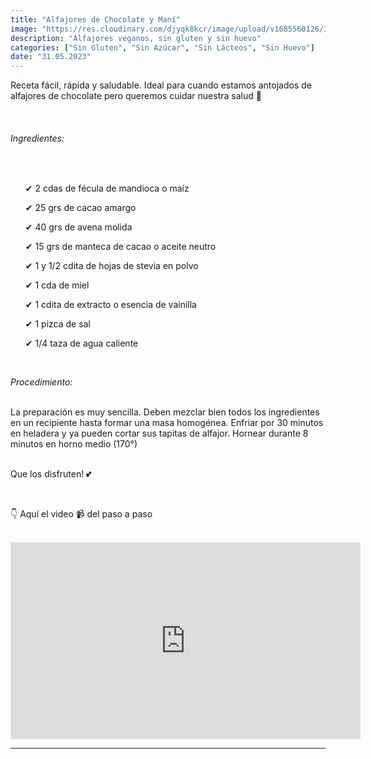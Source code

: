 ```yaml
---
title: "Alfajores de Chocolate y Maní"
image: "https://res.cloudinary.com/djyqk8kcr/image/upload/v1685560126/350245020_257421933598152_5338795689155334782_n.webp_oeodan.jpg"
description: "Alfajores veganos, sin gluten y sin huevo"
categories: ["Sin Gluten", "Sin Azúcar", "Sin Lácteos", "Sin Huevo"]
date: "31.05.2023"
---
```


<p>Receta fácil, rápida y saludable. Ideal para cuando estamos antojados de alfajores de chocolate pero queremos cuidar nuestra salud 💚 </p><br>

<h6><em>Ingredientes:</em></h6><br>
<ul>
✔ 2 cdas de fécula de mandioca o maíz

✔ 25 grs de cacao amargo

✔ 40 grs de avena molida

✔ 15 grs de manteca de cacao o aceite neutro

✔ 1 y 1/2 cdita de hojas de stevia en polvo

✔ 1 cda de miel

✔ 1 cdita de extracto o esencia de vainilla

✔ 1 pizca de sal

✔ 1/4 taza de agua caliente

</ul><br>

<em>Procedimiento:</em><br><br>

La preparación es muy sencilla. Deben mezclar bien todos los ingredientes en un recipiente hasta formar una masa homogénea. Enfriar por 30 minutos en heladera y ya pueden cortar sus tapitas de alfajor. Hornear durante 8 minutos en horno medio (170°)<br><br>

Que los disfruten! 💕

<br>

👇 Aquí el video 📹 del paso a paso

<br>

<div><iframe width="560" height="315" src="https://www.youtube.com/embed/uiiAnM_Yv50" title="YouTube video player" frameborder="0" allow="accelerometer; autoplay; clipboard-write; encrypted-media; gyroscope; picture-in-picture; web-share" allowfullscreen></iframe></div>

<hr>
